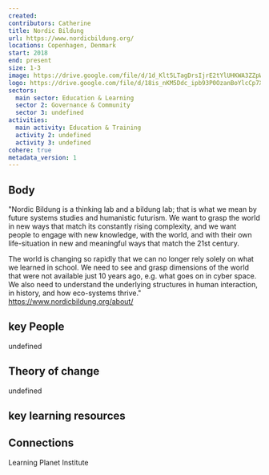 ```yaml
---
created:
contributors: Catherine
title: Nordic Bildung
url: https://www.nordicbildung.org/
locations: Copenhagen, Denmark
start: 2018
end: present
size: 1-3
image: https://drive.google.com/file/d/1d_Klt5LTagDrsIjrE2tYlUHKWA3ZZpWB/view?usp=drive_link
logo: https://drive.google.com/file/d/18is_nKM5Ddc_ipb93P0OzanBoYlcCp7X/view?usp=sharing
sectors:
  main sector: Education & Learning
  sector 2: Governance & Community
  sector 3: undefined
activities: 
  main activity: Education & Training
  activity 2: undefined
  activity 3: undefined
cohere: true
metadata_version: 1
---
```



## Body

"Nordic Bildung is a thinking lab and a bildung lab; that is what we mean by future systems studies and humanistic futurism. We want to grasp the world in new ways that match its constantly rising complexity, and we want people to engage with new knowledge, with the world, and with their own life-situation in new and meaningful ways that match the 21st century.

The world is changing so rapidly that we can no longer rely solely on what we learned in school. We need to see and grasp dimensions of the world that were not available just 10 years ago, e.g. what goes on in cyber space. We also need to understand the underlying structures in human interaction, in history, and how eco-systems thrive."
https://www.nordicbildung.org/about/ 

## key People

undefined

## Theory of change

undefined

## key learning resources



## Connections

Learning Planet Institute



